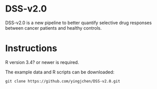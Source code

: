 # DSS-v2.0
DSS-v2.0 is a new pipeline to better quantify selective drug responses between cancer patients and healthy controls.


# Instructions
R version 3.4? or newer is required.

The example data and R scripts can be downloaded:
```
git clone https://github.com/yingjchen/DSS-v2.0.git
```
